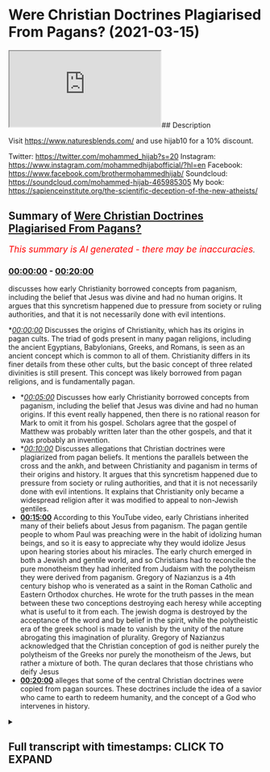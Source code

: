 # Were Christian Doctrines Plagiarised From Pagans? (2021-03-15)

<iframe loading='lazy' src='https://www.youtube.com/embed/Y_etzz56iW0'></iframe>## Description

Visit https://www.naturesblends.com/ and use hijab10 for a 10% discount. 

Twitter: https://twitter.com/mohammed_hijab?s=20
Instagram: https://www.instagram.com/mohammedhijabofficial/?hl=en
Facebook: https://www.facebook.com/brothermohammedhijab/
Soundcloud: https://soundcloud.com/mohammed-hijab-465985305
My book: https://sapienceinstitute.org/the-scientific-deception-of-the-new-atheists/

## Summary of [Were Christian Doctrines Plagiarised From Pagans?](https://www.youtube.com/watch?v=Y_etzz56iW0)


*<span style="color:red; font-size:125%">This summary is AI generated - there may be inaccuracies</span>. [](/)*

### [00:00:00](https://www.youtube.com/watch?v=Y_etzz56iW0&t=0) - [00:20:00](https://www.youtube.com/watch?v=Y_etzz56iW0&t=1200)

 discusses how early Christianity borrowed concepts from paganism, including the belief that Jesus was divine and had no human origins. It argues that this syncretism happened due to pressure from society or ruling authorities, and that it is not necessarily done with evil intentions.

**[00:00:00](https://www.youtube.com/watch?v=Y_etzz56iW0&t=0)* Discusses the origins of Christianity, which has its origins in pagan cults. The triad of gods present in many pagan religions, including the ancient Egyptians, Babylonians, Greeks, and Romans, is seen as an ancient concept which is common to all of them. Christianity differs in its finer details from these other cults, but the basic concept of three related divinities is still present. This concept was likely borrowed from pagan religions, and is fundamentally pagan.
* **[00:05:00](https://www.youtube.com/watch?v=Y_etzz56iW0&t=300)* Discusses how early Christianity borrowed concepts from paganism, including the belief that Jesus was divine and had no human origins. If this event really happened, then there is no rational reason for Mark to omit it from his gospel. Scholars agree that the gospel of Matthew was probably written later than the other gospels, and that it was probably an invention.
* **[00:10:00](https://www.youtube.com/watch?v=Y_etzz56iW0&t=600)* Discusses allegations that Christian doctrines were plagiarized from pagan beliefs. It mentions the parallels between the cross and the ankh, and between Christianity and paganism in terms of their origins and history. It argues that this syncretism happened due to pressure from society or ruling authorities, and that it is not necessarily done with evil intentions. It explains that Christianity only became a widespread religion after it was modified to appeal to non-Jewish gentiles.
* **[00:15:00](https://www.youtube.com/watch?v=Y_etzz56iW0&t=900)** According to this YouTube video, early Christians inherited many of their beliefs about Jesus from paganism. The pagan gentile people to whom Paul was preaching were in the habit of idolizing human beings, and so it is easy to appreciate why they would idolize Jesus upon hearing stories about his miracles. The early church emerged in both a Jewish and gentile world, and so Christians had to reconcile the pure monotheism they had inherited from Judaism with the polytheism they were derived from paganism. Gregory of Nazianzus is a 4th century bishop who is venerated as a saint in the Roman Catholic and Eastern Orthodox churches. He wrote for the truth passes in the mean between these two conceptions destroying each heresy while accepting what is useful to it from each. The jewish dogma is destroyed by the acceptance of the word and by belief in the spirit, while the polytheistic era of the greek school is made to vanish by the unity of the nature abrogating this imagination of plurality. Gregory of Nazianzus acknowledged that the Christian conception of god is neither purely the polytheism of the Greeks nor purely the monotheism of the Jews, but rather a mixture of both. The quran declares that those christians who deify Jesus
* **[00:20:00](https://www.youtube.com/watch?v=Y_etzz56iW0&t=1200)**  alleges that some of the central Christian doctrines were copied from pagan sources. These doctrines include the idea of a savior who came to earth to redeem humanity, and the concept of a God who intervenes in history.

<details><summary><h2>Full transcript with timestamps: CLICK TO EXPAND</h2></summary>

[0:00:04](https://youtu.be/Y_etzz56iW0?t=4) judaism  
[0:00:05](https://youtu.be/Y_etzz56iW0?t=5) christianity and islam are typically  
[0:00:07](https://youtu.be/Y_etzz56iW0?t=7) grouped together  
[0:00:08](https://youtu.be/Y_etzz56iW0?t=8) under the same umbrella of abrahamic  
[0:00:10](https://youtu.be/Y_etzz56iW0?t=10) religion  
[0:00:11](https://youtu.be/Y_etzz56iW0?t=11) this video is going to show that far  
[0:00:14](https://youtu.be/Y_etzz56iW0?t=14) from being a religion in the  
[0:00:15](https://youtu.be/Y_etzz56iW0?t=15) monotheistic lineage of  
[0:00:16](https://youtu.be/Y_etzz56iW0?t=16) abraham christianity in fact has its  
[0:00:19](https://youtu.be/Y_etzz56iW0?t=19) origin in pagan cults  
[0:00:26](https://youtu.be/Y_etzz56iW0?t=26) christianity has the doctrine of the  
[0:00:28](https://youtu.be/Y_etzz56iW0?t=28) trinity in which god  
[0:00:30](https://youtu.be/Y_etzz56iW0?t=30) is said to manifest as three persons the  
[0:00:32](https://youtu.be/Y_etzz56iW0?t=32) father  
[0:00:33](https://youtu.be/Y_etzz56iW0?t=33) son and holy spirit let's compare this  
[0:00:37](https://youtu.be/Y_etzz56iW0?t=37) concept  
[0:00:38](https://youtu.be/Y_etzz56iW0?t=38) of three related divinities to different  
[0:00:40](https://youtu.be/Y_etzz56iW0?t=40) pagan religions  
[0:00:42](https://youtu.be/Y_etzz56iW0?t=42) the ancient egyptians had the trinity of  
[0:00:44](https://youtu.be/Y_etzz56iW0?t=44) our moon  
[0:00:45](https://youtu.be/Y_etzz56iW0?t=45) ray antar an egyptian hymn reads  
[0:00:48](https://youtu.be/Y_etzz56iW0?t=48) all gods are three our moon ray antar  
[0:00:55](https://youtu.be/Y_etzz56iW0?t=55) babylonians worship the trinity of nana  
[0:00:58](https://youtu.be/Y_etzz56iW0?t=58) shamash and ishtar  
[0:01:02](https://youtu.be/Y_etzz56iW0?t=62) hinduism has the concept of trimurti  
[0:01:05](https://youtu.be/Y_etzz56iW0?t=65) in which the supreme god brahman is said  
[0:01:08](https://youtu.be/Y_etzz56iW0?t=68) to manifest as the three forms  
[0:01:10](https://youtu.be/Y_etzz56iW0?t=70) brahma vishnu and shiva the hindu text  
[0:01:14](https://youtu.be/Y_etzz56iW0?t=74) padma purana states he who is the  
[0:01:17](https://youtu.be/Y_etzz56iW0?t=77) eternal god  
[0:01:18](https://youtu.be/Y_etzz56iW0?t=78) became the three gods brahma vishnu and  
[0:01:21](https://youtu.be/Y_etzz56iW0?t=81) shiva  
[0:01:24](https://youtu.be/Y_etzz56iW0?t=84) the greeks had the goddess hekate whom  
[0:01:26](https://youtu.be/Y_etzz56iW0?t=86) they described as  
[0:01:28](https://youtu.be/Y_etzz56iW0?t=88) triple headed and goddess of the triple  
[0:01:30](https://youtu.be/Y_etzz56iW0?t=90) ways  
[0:01:33](https://youtu.be/Y_etzz56iW0?t=93) the romans venerated diana as diva  
[0:01:36](https://youtu.be/Y_etzz56iW0?t=96) triformis  
[0:01:36](https://youtu.be/Y_etzz56iW0?t=96) which means three formed a roman poet  
[0:01:40](https://youtu.be/Y_etzz56iW0?t=100) wrote  
[0:01:41](https://youtu.be/Y_etzz56iW0?t=101) all three formed goddess to thee i  
[0:01:43](https://youtu.be/Y_etzz56iW0?t=103) dedicate the pine tree  
[0:01:47](https://youtu.be/Y_etzz56iW0?t=107) northwestern european tribes worshiped a  
[0:01:50](https://youtu.be/Y_etzz56iW0?t=110) group of three female deities  
[0:01:52](https://youtu.be/Y_etzz56iW0?t=112) known as matrone which means matrons  
[0:01:55](https://youtu.be/Y_etzz56iW0?t=115) [Music]  
[0:01:57](https://youtu.be/Y_etzz56iW0?t=117) persians had the triad ahura mazda  
[0:02:00](https://youtu.be/Y_etzz56iW0?t=120) mithra  
[0:02:00](https://youtu.be/Y_etzz56iW0?t=120) and anahita an ancient royal inscription  
[0:02:03](https://youtu.be/Y_etzz56iW0?t=123) reads  
[0:02:04](https://youtu.be/Y_etzz56iW0?t=124) may ahura mazda anahita and mithra  
[0:02:08](https://youtu.be/Y_etzz56iW0?t=128) protect me and my building against evil  
[0:02:13](https://youtu.be/Y_etzz56iW0?t=133) we can see that this concept of three  
[0:02:15](https://youtu.be/Y_etzz56iW0?t=135) related divinities  
[0:02:16](https://youtu.be/Y_etzz56iW0?t=136) is an ancient phenomenon which has been  
[0:02:18](https://youtu.be/Y_etzz56iW0?t=138) present in different pagan religions  
[0:02:20](https://youtu.be/Y_etzz56iW0?t=140) throughout the world it's important to  
[0:02:22](https://youtu.be/Y_etzz56iW0?t=142) point out  
[0:02:23](https://youtu.be/Y_etzz56iW0?t=143) that the christian trinity differs in  
[0:02:25](https://youtu.be/Y_etzz56iW0?t=145) its finer details when compared to these  
[0:02:28](https://youtu.be/Y_etzz56iW0?t=148) other cults  
[0:02:29](https://youtu.be/Y_etzz56iW0?t=149) however this basic concept of three  
[0:02:32](https://youtu.be/Y_etzz56iW0?t=152) related divinities  
[0:02:33](https://youtu.be/Y_etzz56iW0?t=153) is common to all of them and is  
[0:02:35](https://youtu.be/Y_etzz56iW0?t=155) fundamentally pagan  
[0:02:37](https://youtu.be/Y_etzz56iW0?t=157) the greek philosopher aristotle had this  
[0:02:39](https://youtu.be/Y_etzz56iW0?t=159) to say  
[0:02:40](https://youtu.be/Y_etzz56iW0?t=160) about the mystical significance of the  
[0:02:42](https://youtu.be/Y_etzz56iW0?t=162) number three  
[0:02:44](https://youtu.be/Y_etzz56iW0?t=164) just as the pythagoreans say the whole  
[0:02:46](https://youtu.be/Y_etzz56iW0?t=166) and all things are delimited by the  
[0:02:48](https://youtu.be/Y_etzz56iW0?t=168) three  
[0:02:49](https://youtu.be/Y_etzz56iW0?t=169) for end middle and beginning have the  
[0:02:51](https://youtu.be/Y_etzz56iW0?t=171) number of the whole  
[0:02:52](https://youtu.be/Y_etzz56iW0?t=172) which is that of the triad wherefore we  
[0:02:55](https://youtu.be/Y_etzz56iW0?t=175) use this number  
[0:02:56](https://youtu.be/Y_etzz56iW0?t=176) also in the worship of the gods taking  
[0:02:58](https://youtu.be/Y_etzz56iW0?t=178) it from nature  
[0:02:59](https://youtu.be/Y_etzz56iW0?t=179) as a law of it  
[0:03:05](https://youtu.be/Y_etzz56iW0?t=185) in christianity jesus is the incarnate  
[0:03:08](https://youtu.be/Y_etzz56iW0?t=188) son of god  
[0:03:09](https://youtu.be/Y_etzz56iW0?t=189) who is said to possess two natures one  
[0:03:11](https://youtu.be/Y_etzz56iW0?t=191) divine  
[0:03:12](https://youtu.be/Y_etzz56iW0?t=192) and one human this idea of a god man  
[0:03:15](https://youtu.be/Y_etzz56iW0?t=195) hybrid  
[0:03:15](https://youtu.be/Y_etzz56iW0?t=195) is fundamentally pagan greco-roman  
[0:03:18](https://youtu.be/Y_etzz56iW0?t=198) religions  
[0:03:19](https://youtu.be/Y_etzz56iW0?t=199) were filled with tales of gods  
[0:03:21](https://youtu.be/Y_etzz56iW0?t=201) procreating with human women  
[0:03:23](https://youtu.be/Y_etzz56iW0?t=203) and begetting god men for example the  
[0:03:26](https://youtu.be/Y_etzz56iW0?t=206) chief god in the greek pantheon  
[0:03:28](https://youtu.be/Y_etzz56iW0?t=208) zeus visited the human woman danae  
[0:03:31](https://youtu.be/Y_etzz56iW0?t=211) in the form of golden reign and fathered  
[0:03:34](https://youtu.be/Y_etzz56iW0?t=214) perseus  
[0:03:34](https://youtu.be/Y_etzz56iW0?t=214) a god-man hercules also the son of zeus  
[0:03:39](https://youtu.be/Y_etzz56iW0?t=219) is another example of a god-man the new  
[0:03:42](https://youtu.be/Y_etzz56iW0?t=222) testament states  
[0:03:43](https://youtu.be/Y_etzz56iW0?t=223) that the role of the incarnate son of  
[0:03:45](https://youtu.be/Y_etzz56iW0?t=225) god is to be the savior of mankind  
[0:03:48](https://youtu.be/Y_etzz56iW0?t=228) the father has sent his son to be the  
[0:03:50](https://youtu.be/Y_etzz56iW0?t=230) savior of the world  
[0:03:52](https://youtu.be/Y_etzz56iW0?t=232) the belief that gods became incarnate as  
[0:03:54](https://youtu.be/Y_etzz56iW0?t=234) men  
[0:03:55](https://youtu.be/Y_etzz56iW0?t=235) and acted as universal saviors was also  
[0:03:58](https://youtu.be/Y_etzz56iW0?t=238) common in paganism perhaps the best  
[0:04:00](https://youtu.be/Y_etzz56iW0?t=240) known example  
[0:04:01](https://youtu.be/Y_etzz56iW0?t=241) is the roman dictator julius caesar  
[0:04:05](https://youtu.be/Y_etzz56iW0?t=245) an ancient inscription has this to say  
[0:04:07](https://youtu.be/Y_etzz56iW0?t=247) about him  
[0:04:08](https://youtu.be/Y_etzz56iW0?t=248) descendant of aries and aphrodite the  
[0:04:11](https://youtu.be/Y_etzz56iW0?t=251) god who has become manifest  
[0:04:13](https://youtu.be/Y_etzz56iW0?t=253) and universal savior of human life here  
[0:04:16](https://youtu.be/Y_etzz56iW0?t=256) julius caesar is said to be a  
[0:04:18](https://youtu.be/Y_etzz56iW0?t=258) manifestation of the gods  
[0:04:19](https://youtu.be/Y_etzz56iW0?t=259) and the savior of mankind another direct  
[0:04:22](https://youtu.be/Y_etzz56iW0?t=262) parallel can be found in the gospel of  
[0:04:24](https://youtu.be/Y_etzz56iW0?t=264) mark  
[0:04:25](https://youtu.be/Y_etzz56iW0?t=265) the beginning of the good news about  
[0:04:27](https://youtu.be/Y_etzz56iW0?t=267) jesus the messiah  
[0:04:28](https://youtu.be/Y_etzz56iW0?t=268) the son of god this statement that jesus  
[0:04:31](https://youtu.be/Y_etzz56iW0?t=271) the son of god  
[0:04:32](https://youtu.be/Y_etzz56iW0?t=272) is the beginning of the good news is  
[0:04:34](https://youtu.be/Y_etzz56iW0?t=274) also mirrored by another roman dictator  
[0:04:36](https://youtu.be/Y_etzz56iW0?t=276) augustus  
[0:04:38](https://youtu.be/Y_etzz56iW0?t=278) the birthday of the god has been for the  
[0:04:40](https://youtu.be/Y_etzz56iW0?t=280) whole world the beginning of good news  
[0:04:43](https://youtu.be/Y_etzz56iW0?t=283) concerning him the concept of a human  
[0:04:46](https://youtu.be/Y_etzz56iW0?t=286) being  
[0:04:47](https://youtu.be/Y_etzz56iW0?t=287) who is a divine son of god the savior of  
[0:04:49](https://youtu.be/Y_etzz56iW0?t=289) mankind  
[0:04:50](https://youtu.be/Y_etzz56iW0?t=290) and good news was a sort of template  
[0:04:53](https://youtu.be/Y_etzz56iW0?t=293) that was applied to people of great  
[0:04:54](https://youtu.be/Y_etzz56iW0?t=294) power and authority  
[0:04:56](https://youtu.be/Y_etzz56iW0?t=296) we've seen that the history of paganism  
[0:04:58](https://youtu.be/Y_etzz56iW0?t=298) is littered with such examples  
[0:05:00](https://youtu.be/Y_etzz56iW0?t=300) and the christian conception of jesus  
[0:05:02](https://youtu.be/Y_etzz56iW0?t=302) was just another incarnate god  
[0:05:04](https://youtu.be/Y_etzz56iW0?t=304) in a long line of incarnate gods that  
[0:05:06](https://youtu.be/Y_etzz56iW0?t=306) had preceded him  
[0:05:08](https://youtu.be/Y_etzz56iW0?t=308) the early christian apologist justin  
[0:05:10](https://youtu.be/Y_etzz56iW0?t=310) martyr considered a saint in the  
[0:05:12](https://youtu.be/Y_etzz56iW0?t=312) catholic church  
[0:05:13](https://youtu.be/Y_etzz56iW0?t=313) admitted that christianity had borrowed  
[0:05:16](https://youtu.be/Y_etzz56iW0?t=316) its concept of divine sonship from  
[0:05:18](https://youtu.be/Y_etzz56iW0?t=318) pagans  
[0:05:19](https://youtu.be/Y_etzz56iW0?t=319) when we say that the word jesus christ  
[0:05:22](https://youtu.be/Y_etzz56iW0?t=322) the firstborn of god  
[0:05:24](https://youtu.be/Y_etzz56iW0?t=324) was produced without sexual union and  
[0:05:26](https://youtu.be/Y_etzz56iW0?t=326) that he was crucified  
[0:05:28](https://youtu.be/Y_etzz56iW0?t=328) and died and rose again and ascended to  
[0:05:30](https://youtu.be/Y_etzz56iW0?t=330) heaven  
[0:05:31](https://youtu.be/Y_etzz56iW0?t=331) we propound nothing new or different  
[0:05:34](https://youtu.be/Y_etzz56iW0?t=334) from what you pagans believe  
[0:05:36](https://youtu.be/Y_etzz56iW0?t=336) regarding those whom you consider sons  
[0:05:38](https://youtu.be/Y_etzz56iW0?t=338) of jupiter  
[0:05:45](https://youtu.be/Y_etzz56iW0?t=345) the gospel of matthew states that jesus  
[0:05:48](https://youtu.be/Y_etzz56iW0?t=348) foretold he would die  
[0:05:49](https://youtu.be/Y_etzz56iW0?t=349) and rise again after a period of three  
[0:05:52](https://youtu.be/Y_etzz56iW0?t=352) days and three nights  
[0:05:54](https://youtu.be/Y_etzz56iW0?t=354) for as jonah was three days and three  
[0:05:56](https://youtu.be/Y_etzz56iW0?t=356) nights in the belly of a huge fish  
[0:05:59](https://youtu.be/Y_etzz56iW0?t=359) saw the son of man will be three days  
[0:06:01](https://youtu.be/Y_etzz56iW0?t=361) and three nights in the heart of the  
[0:06:03](https://youtu.be/Y_etzz56iW0?t=363) earth  
[0:06:04](https://youtu.be/Y_etzz56iW0?t=364) very early on churches taught that  
[0:06:07](https://youtu.be/Y_etzz56iW0?t=367) during his three-day  
[0:06:08](https://youtu.be/Y_etzz56iW0?t=368) and three-night absence jesus descended  
[0:06:10](https://youtu.be/Y_etzz56iW0?t=370) into hell  
[0:06:11](https://youtu.be/Y_etzz56iW0?t=371) the apostles creed is an early statement  
[0:06:14](https://youtu.be/Y_etzz56iW0?t=374) of christian belief  
[0:06:15](https://youtu.be/Y_etzz56iW0?t=375) it states i believe in jesus christ  
[0:06:18](https://youtu.be/Y_etzz56iW0?t=378) his only son our lord was crucified  
[0:06:21](https://youtu.be/Y_etzz56iW0?t=381) died and was buried he descended into  
[0:06:24](https://youtu.be/Y_etzz56iW0?t=384) hell  
[0:06:24](https://youtu.be/Y_etzz56iW0?t=384) the third day he arose again from the  
[0:06:26](https://youtu.be/Y_etzz56iW0?t=386) dead  
[0:06:27](https://youtu.be/Y_etzz56iW0?t=387) these beliefs mirror an ancient sumerian  
[0:06:30](https://youtu.be/Y_etzz56iW0?t=390) myth  
[0:06:31](https://youtu.be/Y_etzz56iW0?t=391) about the goddess inanna which states  
[0:06:34](https://youtu.be/Y_etzz56iW0?t=394) from the great heaven inanna set her  
[0:06:36](https://youtu.be/Y_etzz56iW0?t=396) mind on the great below  
[0:06:38](https://youtu.be/Y_etzz56iW0?t=398) inanna abandoned heaven abandoned earth  
[0:06:40](https://youtu.be/Y_etzz56iW0?t=400) and ascended to the underworld  
[0:06:42](https://youtu.be/Y_etzz56iW0?t=402) after three days and three nights had  
[0:06:44](https://youtu.be/Y_etzz56iW0?t=404) passed thusla inanna arise the gospel of  
[0:06:48](https://youtu.be/Y_etzz56iW0?t=408) matthew  
[0:06:49](https://youtu.be/Y_etzz56iW0?t=409) also tells us that something  
[0:06:50](https://youtu.be/Y_etzz56iW0?t=410) extraordinary happened when jesus died  
[0:06:54](https://youtu.be/Y_etzz56iW0?t=414) at that moment the curtain of the temple  
[0:06:56](https://youtu.be/Y_etzz56iW0?t=416) was torn in two  
[0:06:58](https://youtu.be/Y_etzz56iW0?t=418) from top to bottom the earth shook the  
[0:07:00](https://youtu.be/Y_etzz56iW0?t=420) rocks split  
[0:07:02](https://youtu.be/Y_etzz56iW0?t=422) and the tombs broke open the bodies of  
[0:07:05](https://youtu.be/Y_etzz56iW0?t=425) many holy people who had died  
[0:07:06](https://youtu.be/Y_etzz56iW0?t=426) were raised to life they came out of the  
[0:07:09](https://youtu.be/Y_etzz56iW0?t=429) tombs  
[0:07:10](https://youtu.be/Y_etzz56iW0?t=430) after jesus's resurrection and went into  
[0:07:12](https://youtu.be/Y_etzz56iW0?t=432) the holy city and appeared to many  
[0:07:14](https://youtu.be/Y_etzz56iW0?t=434) people  
[0:07:16](https://youtu.be/Y_etzz56iW0?t=436) now none of the other gospels mention  
[0:07:18](https://youtu.be/Y_etzz56iW0?t=438) this astonishing  
[0:07:19](https://youtu.be/Y_etzz56iW0?t=439) incident of the walking dead only  
[0:07:21](https://youtu.be/Y_etzz56iW0?t=441) matthew reports it  
[0:07:23](https://youtu.be/Y_etzz56iW0?t=443) let's compare the accounts of matthew  
[0:07:25](https://youtu.be/Y_etzz56iW0?t=445) and mark regarding the death of jesus  
[0:07:27](https://youtu.be/Y_etzz56iW0?t=447) notice that even though mark's account  
[0:07:30](https://youtu.be/Y_etzz56iW0?t=450) is virtually identical to that of  
[0:07:31](https://youtu.be/Y_etzz56iW0?t=451) matthew  
[0:07:32](https://youtu.be/Y_etzz56iW0?t=452) mark does not mention the rising of the  
[0:07:34](https://youtu.be/Y_etzz56iW0?t=454) dead saints  
[0:07:35](https://youtu.be/Y_etzz56iW0?t=455) if such a miraculous event really  
[0:07:38](https://youtu.be/Y_etzz56iW0?t=458) happened then there will be no  
[0:07:39](https://youtu.be/Y_etzz56iW0?t=459) rational reason for mark to omit it from  
[0:07:42](https://youtu.be/Y_etzz56iW0?t=462) his gospel  
[0:07:43](https://youtu.be/Y_etzz56iW0?t=463) consider that the apostle paul had the  
[0:07:45](https://youtu.be/Y_etzz56iW0?t=465) perfect opportunity  
[0:07:47](https://youtu.be/Y_etzz56iW0?t=467) to mention this story when he was  
[0:07:48](https://youtu.be/Y_etzz56iW0?t=468) preaching to an audience that was  
[0:07:50](https://youtu.be/Y_etzz56iW0?t=470) skeptical about life after death  
[0:07:53](https://youtu.be/Y_etzz56iW0?t=473) but if it is preached that christ has  
[0:07:55](https://youtu.be/Y_etzz56iW0?t=475) been raised from the dead  
[0:07:56](https://youtu.be/Y_etzz56iW0?t=476) how can some of you say that there is no  
[0:07:58](https://youtu.be/Y_etzz56iW0?t=478) resurrection of the dead  
[0:08:00](https://youtu.be/Y_etzz56iW0?t=480) paul could have easily proven that there  
[0:08:02](https://youtu.be/Y_etzz56iW0?t=482) is life after death  
[0:08:04](https://youtu.be/Y_etzz56iW0?t=484) by mentioning the numerous resurrections  
[0:08:06](https://youtu.be/Y_etzz56iW0?t=486) that took place when the dead saints  
[0:08:07](https://youtu.be/Y_etzz56iW0?t=487) walked the streets of jerusalem  
[0:08:10](https://youtu.be/Y_etzz56iW0?t=490) he did not mention anything about such  
[0:08:12](https://youtu.be/Y_etzz56iW0?t=492) an event because it never happened  
[0:08:14](https://youtu.be/Y_etzz56iW0?t=494) flavius josephus was a first century  
[0:08:16](https://youtu.be/Y_etzz56iW0?t=496) historian who was born in jerusalem  
[0:08:19](https://youtu.be/Y_etzz56iW0?t=499) even though he was a prolific writer and  
[0:08:21](https://youtu.be/Y_etzz56iW0?t=501) documented much about the city  
[0:08:23](https://youtu.be/Y_etzz56iW0?t=503) he also failed to mention anything about  
[0:08:25](https://youtu.be/Y_etzz56iW0?t=505) this most public of miracles  
[0:08:27](https://youtu.be/Y_etzz56iW0?t=507) even conservative christian scholarship  
[0:08:30](https://youtu.be/Y_etzz56iW0?t=510) rejects the historicity of this event  
[0:08:32](https://youtu.be/Y_etzz56iW0?t=512) the new testament scholar mike lacona  
[0:08:34](https://youtu.be/Y_etzz56iW0?t=514) stated that this story is a strange  
[0:08:36](https://youtu.be/Y_etzz56iW0?t=516) report  
[0:08:37](https://youtu.be/Y_etzz56iW0?t=517) and literary special effects the  
[0:08:40](https://youtu.be/Y_etzz56iW0?t=520) theologian  
[0:08:40](https://youtu.be/Y_etzz56iW0?t=520) william lane craig stated that probably  
[0:08:43](https://youtu.be/Y_etzz56iW0?t=523) only a few  
[0:08:44](https://youtu.be/Y_etzz56iW0?t=524) conservative scholars would treat the  
[0:08:46](https://youtu.be/Y_etzz56iW0?t=526) story as historical  
[0:08:48](https://youtu.be/Y_etzz56iW0?t=528) if matthew's story of the walking dead  
[0:08:50](https://youtu.be/Y_etzz56iW0?t=530) is an invention  
[0:08:51](https://youtu.be/Y_etzz56iW0?t=531) then from where did he get his  
[0:08:53](https://youtu.be/Y_etzz56iW0?t=533) inspiration for such a tale  
[0:08:55](https://youtu.be/Y_etzz56iW0?t=535) it just happens to be present among  
[0:08:57](https://youtu.be/Y_etzz56iW0?t=537) pagan cultures  
[0:08:58](https://youtu.be/Y_etzz56iW0?t=538) the ancient greeks celebrated a  
[0:09:00](https://youtu.be/Y_etzz56iW0?t=540) three-day festival  
[0:09:01](https://youtu.be/Y_etzz56iW0?t=541) known as anthesteria during which it was  
[0:09:04](https://youtu.be/Y_etzz56iW0?t=544) believed  
[0:09:05](https://youtu.be/Y_etzz56iW0?t=545) that the dead came back to life and  
[0:09:07](https://youtu.be/Y_etzz56iW0?t=547) walked among the living in the cities  
[0:09:09](https://youtu.be/Y_etzz56iW0?t=549) the roman poet virgil wrote that when  
[0:09:11](https://youtu.be/Y_etzz56iW0?t=551) julius caesar was assassinated  
[0:09:14](https://youtu.be/Y_etzz56iW0?t=554) phantoms of an earthly power were seen  
[0:09:16](https://youtu.be/Y_etzz56iW0?t=556) in the falling darkness  
[0:09:25](https://youtu.be/Y_etzz56iW0?t=565) the gospel of john narrates to us the  
[0:09:27](https://youtu.be/Y_etzz56iW0?t=567) following conversation between jesus and  
[0:09:30](https://youtu.be/Y_etzz56iW0?t=570) his disciples  
[0:09:31](https://youtu.be/Y_etzz56iW0?t=571) this bread is my flesh which i will give  
[0:09:33](https://youtu.be/Y_etzz56iW0?t=573) for the life of the world  
[0:09:35](https://youtu.be/Y_etzz56iW0?t=575) whoever eats my flesh and drinks my  
[0:09:37](https://youtu.be/Y_etzz56iW0?t=577) blood has eternal life  
[0:09:39](https://youtu.be/Y_etzz56iW0?t=579) and i will raise them up at the last day  
[0:09:41](https://youtu.be/Y_etzz56iW0?t=581) for my flesh is real food and my blood  
[0:09:43](https://youtu.be/Y_etzz56iW0?t=583) is real drink  
[0:09:44](https://youtu.be/Y_etzz56iW0?t=584) whoever eats my flesh and drinks my  
[0:09:46](https://youtu.be/Y_etzz56iW0?t=586) blood remains in me  
[0:09:48](https://youtu.be/Y_etzz56iW0?t=588) and i in them here jesus instituted the  
[0:09:51](https://youtu.be/Y_etzz56iW0?t=591) ritualistic consumption of bread and  
[0:09:53](https://youtu.be/Y_etzz56iW0?t=593) wine  
[0:09:54](https://youtu.be/Y_etzz56iW0?t=594) said to represent his flesh and blood  
[0:09:57](https://youtu.be/Y_etzz56iW0?t=597) note the great importance that is placed  
[0:09:59](https://youtu.be/Y_etzz56iW0?t=599) on the ritual  
[0:10:00](https://youtu.be/Y_etzz56iW0?t=600) it was claimed to bestow eternal life  
[0:10:02](https://youtu.be/Y_etzz56iW0?t=602) all of this has precedent  
[0:10:04](https://youtu.be/Y_etzz56iW0?t=604) in the ancient egyptian cult of osiris  
[0:10:07](https://youtu.be/Y_etzz56iW0?t=607) osiris was believed to be the god of the  
[0:10:09](https://youtu.be/Y_etzz56iW0?t=609) dead and the god of resurrection  
[0:10:12](https://youtu.be/Y_etzz56iW0?t=612) the body of osiris was represented by  
[0:10:14](https://youtu.be/Y_etzz56iW0?t=614) bread the valley gives you bread from  
[0:10:16](https://youtu.be/Y_etzz56iW0?t=616) the burial of her father osiris  
[0:10:18](https://youtu.be/Y_etzz56iW0?t=618) your loaves are osiris the blood of  
[0:10:21](https://youtu.be/Y_etzz56iW0?t=621) osiris was represented by wine  
[0:10:23](https://youtu.be/Y_etzz56iW0?t=623) my blood is drunk even my redness you  
[0:10:26](https://youtu.be/Y_etzz56iW0?t=626) are wine you are not wine  
[0:10:28](https://youtu.be/Y_etzz56iW0?t=628) but the guts of osiris the ritualistic  
[0:10:32](https://youtu.be/Y_etzz56iW0?t=632) consumption  
[0:10:32](https://youtu.be/Y_etzz56iW0?t=632) of osiris in the form of bread and wine  
[0:10:35](https://youtu.be/Y_etzz56iW0?t=635) was believed to allow one to partake in  
[0:10:37](https://youtu.be/Y_etzz56iW0?t=637) the nature of osiris and be granted life  
[0:10:40](https://youtu.be/Y_etzz56iW0?t=640) your eyes are opened by the earth your  
[0:10:42](https://youtu.be/Y_etzz56iW0?t=642) limbs are gathered  
[0:10:44](https://youtu.be/Y_etzz56iW0?t=644) raise yourself up when the great bread  
[0:10:46](https://youtu.be/Y_etzz56iW0?t=646) and this wine like water  
[0:10:48](https://youtu.be/Y_etzz56iW0?t=648) were given to him the bread and wine  
[0:10:51](https://youtu.be/Y_etzz56iW0?t=651) ritual is performed in churches to the  
[0:10:53](https://youtu.be/Y_etzz56iW0?t=653) present day  
[0:10:54](https://youtu.be/Y_etzz56iW0?t=654) as a way of commemorating jesus  
[0:10:56](https://youtu.be/Y_etzz56iW0?t=656) resurrection back to life  
[0:10:57](https://youtu.be/Y_etzz56iW0?t=657) in christianity the symbol of the  
[0:10:59](https://youtu.be/Y_etzz56iW0?t=659) resurrection is the cross  
[0:11:01](https://youtu.be/Y_etzz56iW0?t=661) most christians assume that its design  
[0:11:03](https://youtu.be/Y_etzz56iW0?t=663) is based on the t-shaped roman torture  
[0:11:06](https://youtu.be/Y_etzz56iW0?t=666) instrument  
[0:11:07](https://youtu.be/Y_etzz56iW0?t=667) however the bible itself does not  
[0:11:09](https://youtu.be/Y_etzz56iW0?t=669) precisely describe  
[0:11:11](https://youtu.be/Y_etzz56iW0?t=671) the shape of the cross it merely states  
[0:11:13](https://youtu.be/Y_etzz56iW0?t=673) it was made of wood  
[0:11:14](https://youtu.be/Y_etzz56iW0?t=674) or timber you may be wondering where its  
[0:11:17](https://youtu.be/Y_etzz56iW0?t=677) design  
[0:11:17](https://youtu.be/Y_etzz56iW0?t=677) originated from like the bread and wine  
[0:11:20](https://youtu.be/Y_etzz56iW0?t=680) eating ritual  
[0:11:21](https://youtu.be/Y_etzz56iW0?t=681) the cross also happens to have a  
[0:11:23](https://youtu.be/Y_etzz56iW0?t=683) parallel in ancient egyptian religion  
[0:11:26](https://youtu.be/Y_etzz56iW0?t=686) compare the christian cross to the  
[0:11:28](https://youtu.be/Y_etzz56iW0?t=688) egyptian ankh  
[0:11:29](https://youtu.be/Y_etzz56iW0?t=689) their resemblance is not just in shape  
[0:11:32](https://youtu.be/Y_etzz56iW0?t=692) but also in meaning  
[0:11:33](https://youtu.be/Y_etzz56iW0?t=693) as egyptian hieroglyphics use the symbol  
[0:11:35](https://youtu.be/Y_etzz56iW0?t=695) to represent the word for life  
[0:11:37](https://youtu.be/Y_etzz56iW0?t=697) here the egyptian god horus is bringing  
[0:11:40](https://youtu.be/Y_etzz56iW0?t=700) a dead pharaoh back to life using the  
[0:11:42](https://youtu.be/Y_etzz56iW0?t=702) ankh  
[0:11:43](https://youtu.be/Y_etzz56iW0?t=703) we can see that the ankh and christian  
[0:11:45](https://youtu.be/Y_etzz56iW0?t=705) cross are both linked to resurrection  
[0:11:48](https://youtu.be/Y_etzz56iW0?t=708) the early christian historian socrates  
[0:11:50](https://youtu.be/Y_etzz56iW0?t=710) scholasticus  
[0:11:52](https://youtu.be/Y_etzz56iW0?t=712) recorded a fascinating argument between  
[0:11:54](https://youtu.be/Y_etzz56iW0?t=714) christians and egyptian pagans  
[0:11:56](https://youtu.be/Y_etzz56iW0?t=716) who both laid claim to the cross when  
[0:11:59](https://youtu.be/Y_etzz56iW0?t=719) the temple of serapis was torn down  
[0:12:01](https://youtu.be/Y_etzz56iW0?t=721) and laid bare they were found in it  
[0:12:03](https://youtu.be/Y_etzz56iW0?t=723) engraven on stones  
[0:12:05](https://youtu.be/Y_etzz56iW0?t=725) certain characters which they call  
[0:12:07](https://youtu.be/Y_etzz56iW0?t=727) hieroglyphics having the forms of  
[0:12:09](https://youtu.be/Y_etzz56iW0?t=729) crosses  
[0:12:10](https://youtu.be/Y_etzz56iW0?t=730) both the christians and pagans on seeing  
[0:12:12](https://youtu.be/Y_etzz56iW0?t=732) them  
[0:12:13](https://youtu.be/Y_etzz56iW0?t=733) appropriated and applied them to their  
[0:12:15](https://youtu.be/Y_etzz56iW0?t=735) respective religions  
[0:12:16](https://youtu.be/Y_etzz56iW0?t=736) for the christians claimed this  
[0:12:18](https://youtu.be/Y_etzz56iW0?t=738) character as peculiarly  
[0:12:20](https://youtu.be/Y_etzz56iW0?t=740) theirs but the pagans allege that it  
[0:12:22](https://youtu.be/Y_etzz56iW0?t=742) might a pertain  
[0:12:23](https://youtu.be/Y_etzz56iW0?t=743) to christ and serapis in common  
[0:12:25](https://youtu.be/Y_etzz56iW0?t=745) [Music]  
[0:12:33](https://youtu.be/Y_etzz56iW0?t=753) just how did the original message of  
[0:12:35](https://youtu.be/Y_etzz56iW0?t=755) jesus transform  
[0:12:36](https://youtu.be/Y_etzz56iW0?t=756) from the pure monotheism of the old  
[0:12:38](https://youtu.be/Y_etzz56iW0?t=758) testament into the paganistic  
[0:12:40](https://youtu.be/Y_etzz56iW0?t=760) religion of christianity today did early  
[0:12:43](https://youtu.be/Y_etzz56iW0?t=763) christians get together  
[0:12:45](https://youtu.be/Y_etzz56iW0?t=765) and agree upon a secret agenda to  
[0:12:47](https://youtu.be/Y_etzz56iW0?t=767) corrupt the religion  
[0:12:48](https://youtu.be/Y_etzz56iW0?t=768) and the masses just went along with it  
[0:12:51](https://youtu.be/Y_etzz56iW0?t=771) there is no need to resort to conspiracy  
[0:12:53](https://youtu.be/Y_etzz56iW0?t=773) theories to understand what actually  
[0:12:54](https://youtu.be/Y_etzz56iW0?t=774) happened  
[0:12:56](https://youtu.be/Y_etzz56iW0?t=776) when there are multiple ideologies in a  
[0:12:58](https://youtu.be/Y_etzz56iW0?t=778) geographic area  
[0:12:59](https://youtu.be/Y_etzz56iW0?t=779) you often find that there is an exchange  
[0:13:01](https://youtu.be/Y_etzz56iW0?t=781) of ideas  
[0:13:02](https://youtu.be/Y_etzz56iW0?t=782) with the dominant ideology prevailing in  
[0:13:04](https://youtu.be/Y_etzz56iW0?t=784) the exchange this is known as syncretism  
[0:13:08](https://youtu.be/Y_etzz56iW0?t=788) the people who allow changes to creep  
[0:13:10](https://youtu.be/Y_etzz56iW0?t=790) into a religion are not necessarily  
[0:13:11](https://youtu.be/Y_etzz56iW0?t=791) doing it with an evil intention  
[0:13:14](https://youtu.be/Y_etzz56iW0?t=794) it may come about due to pressure from  
[0:13:16](https://youtu.be/Y_etzz56iW0?t=796) society or ruling authorities  
[0:13:18](https://youtu.be/Y_etzz56iW0?t=798) it may even seem natural to adopt  
[0:13:20](https://youtu.be/Y_etzz56iW0?t=800) certain beliefs and practices  
[0:13:22](https://youtu.be/Y_etzz56iW0?t=802) if culturally that is what a people are  
[0:13:24](https://youtu.be/Y_etzz56iW0?t=804) used to  
[0:13:26](https://youtu.be/Y_etzz56iW0?t=806) historically this is what happened with  
[0:13:28](https://youtu.be/Y_etzz56iW0?t=808) christianity  
[0:13:29](https://youtu.be/Y_etzz56iW0?t=809) jewish people were the initial target  
[0:13:31](https://youtu.be/Y_etzz56iW0?t=811) audience of the evangelism of jesus and  
[0:13:33](https://youtu.be/Y_etzz56iW0?t=813) his disciples  
[0:13:34](https://youtu.be/Y_etzz56iW0?t=814) however they largely rejected jesus as  
[0:13:37](https://youtu.be/Y_etzz56iW0?t=817) the messiah  
[0:13:38](https://youtu.be/Y_etzz56iW0?t=818) jesus only gained a sizable following  
[0:13:41](https://youtu.be/Y_etzz56iW0?t=821) after he ascended to heaven  
[0:13:42](https://youtu.be/Y_etzz56iW0?t=822) when the apostle paul started  
[0:13:44](https://youtu.be/Y_etzz56iW0?t=824) evangelizing to gentiles  
[0:13:46](https://youtu.be/Y_etzz56iW0?t=826) i.e non-jews paul preached a modified  
[0:13:50](https://youtu.be/Y_etzz56iW0?t=830) version  
[0:13:50](https://youtu.be/Y_etzz56iW0?t=830) of the message of jesus that was  
[0:13:52](https://youtu.be/Y_etzz56iW0?t=832) stripped of its jewish elements  
[0:13:54](https://youtu.be/Y_etzz56iW0?t=834) such as circumcision and keeping the  
[0:13:56](https://youtu.be/Y_etzz56iW0?t=836) sabbath this watered-down version  
[0:13:58](https://youtu.be/Y_etzz56iW0?t=838) appealed to gentiles who started to  
[0:14:00](https://youtu.be/Y_etzz56iW0?t=840) embrace paul's teachings in large  
[0:14:02](https://youtu.be/Y_etzz56iW0?t=842) numbers  
[0:14:03](https://youtu.be/Y_etzz56iW0?t=843) culminating in the pagan roman empire  
[0:14:06](https://youtu.be/Y_etzz56iW0?t=846) adopting christianity  
[0:14:07](https://youtu.be/Y_etzz56iW0?t=847) as its official state religion several  
[0:14:09](https://youtu.be/Y_etzz56iW0?t=849) centuries after jesus  
[0:14:11](https://youtu.be/Y_etzz56iW0?t=851) so we need to understand the mindset of  
[0:14:13](https://youtu.be/Y_etzz56iW0?t=853) the gentiles  
[0:14:14](https://youtu.be/Y_etzz56iW0?t=854) who first received paul's message in  
[0:14:16](https://youtu.be/Y_etzz56iW0?t=856) order to understand how paganism crept  
[0:14:19](https://youtu.be/Y_etzz56iW0?t=859) into christianity  
[0:14:20](https://youtu.be/Y_etzz56iW0?t=860) when jewish people heard stories about  
[0:14:22](https://youtu.be/Y_etzz56iW0?t=862) jesus performing amazing miracles  
[0:14:24](https://youtu.be/Y_etzz56iW0?t=864) they would have understood him in the  
[0:14:25](https://youtu.be/Y_etzz56iW0?t=865) same context as the likes of moses  
[0:14:27](https://youtu.be/Y_etzz56iW0?t=867) and the other israelite prophets who  
[0:14:29](https://youtu.be/Y_etzz56iW0?t=869) were all granted signs and wonders by  
[0:14:31](https://youtu.be/Y_etzz56iW0?t=871) god  
[0:14:32](https://youtu.be/Y_etzz56iW0?t=872) however such stories about jesus would  
[0:14:35](https://youtu.be/Y_etzz56iW0?t=875) have been interpreted very differently  
[0:14:36](https://youtu.be/Y_etzz56iW0?t=876) by pagan gentiles this is illustrated in  
[0:14:39](https://youtu.be/Y_etzz56iW0?t=879) the new testament book of acts which  
[0:14:41](https://youtu.be/Y_etzz56iW0?t=881) informs us  
[0:14:42](https://youtu.be/Y_etzz56iW0?t=882) in lystra they sat a man who was lame he  
[0:14:45](https://youtu.be/Y_etzz56iW0?t=885) had been that way from birth  
[0:14:47](https://youtu.be/Y_etzz56iW0?t=887) and had never walked paul looked  
[0:14:49](https://youtu.be/Y_etzz56iW0?t=889) directly at him  
[0:14:50](https://youtu.be/Y_etzz56iW0?t=890) saw that he had faith to be healed and  
[0:14:52](https://youtu.be/Y_etzz56iW0?t=892) called out stand up on your feet  
[0:14:54](https://youtu.be/Y_etzz56iW0?t=894) at that the man jumped up and began to  
[0:14:56](https://youtu.be/Y_etzz56iW0?t=896) walk when the crowd  
[0:14:58](https://youtu.be/Y_etzz56iW0?t=898) saw what paul had done they shouted in  
[0:15:00](https://youtu.be/Y_etzz56iW0?t=900) the lyconian language  
[0:15:01](https://youtu.be/Y_etzz56iW0?t=901) that gods have come down to us in human  
[0:15:03](https://youtu.be/Y_etzz56iW0?t=903) form  
[0:15:05](https://youtu.be/Y_etzz56iW0?t=905) we can see that the pagan gentile  
[0:15:07](https://youtu.be/Y_etzz56iW0?t=907) peoples to whom paul was preaching  
[0:15:09](https://youtu.be/Y_etzz56iW0?t=909) were in the habit of idolizing human  
[0:15:11](https://youtu.be/Y_etzz56iW0?t=911) beings  
[0:15:12](https://youtu.be/Y_etzz56iW0?t=912) with this in mind it's easy to  
[0:15:14](https://youtu.be/Y_etzz56iW0?t=914) appreciate why gentiles from a pagan  
[0:15:16](https://youtu.be/Y_etzz56iW0?t=916) background  
[0:15:17](https://youtu.be/Y_etzz56iW0?t=917) would idolize jesus upon hearing stories  
[0:15:21](https://youtu.be/Y_etzz56iW0?t=921) about the miracles of jesus they would  
[0:15:23](https://youtu.be/Y_etzz56iW0?t=923) naturally interpret him  
[0:15:24](https://youtu.be/Y_etzz56iW0?t=924) in the same light as the greco-roman  
[0:15:26](https://youtu.be/Y_etzz56iW0?t=926) gods they were used to  
[0:15:28](https://youtu.be/Y_etzz56iW0?t=928) the early church emerged in both a  
[0:15:30](https://youtu.be/Y_etzz56iW0?t=930) jewish and gentile world  
[0:15:32](https://youtu.be/Y_etzz56iW0?t=932) and so christians had to reconcile the  
[0:15:34](https://youtu.be/Y_etzz56iW0?t=934) pure monotheism they had inherited from  
[0:15:36](https://youtu.be/Y_etzz56iW0?t=936) judaism  
[0:15:36](https://youtu.be/Y_etzz56iW0?t=936) with the polytheism they are derived  
[0:15:38](https://youtu.be/Y_etzz56iW0?t=938) from paganism gregory of nissa  
[0:15:41](https://youtu.be/Y_etzz56iW0?t=941) is a 4th century bishop who is venerated  
[0:15:43](https://youtu.be/Y_etzz56iW0?t=943) as a saint  
[0:15:44](https://youtu.be/Y_etzz56iW0?t=944) in the roman catholic and eastern  
[0:15:46](https://youtu.be/Y_etzz56iW0?t=946) orthodox churches  
[0:15:47](https://youtu.be/Y_etzz56iW0?t=947) he wrote for the truth passes in the  
[0:15:50](https://youtu.be/Y_etzz56iW0?t=950) mean between  
[0:15:51](https://youtu.be/Y_etzz56iW0?t=951) these two conceptions destroying each  
[0:15:54](https://youtu.be/Y_etzz56iW0?t=954) heresy  
[0:15:54](https://youtu.be/Y_etzz56iW0?t=954) and yet accepting what is useful to it  
[0:15:57](https://youtu.be/Y_etzz56iW0?t=957) from each  
[0:15:58](https://youtu.be/Y_etzz56iW0?t=958) the jewish dogma is destroyed by the  
[0:16:00](https://youtu.be/Y_etzz56iW0?t=960) acceptance of the word  
[0:16:01](https://youtu.be/Y_etzz56iW0?t=961) and by belief in the spirit while the  
[0:16:03](https://youtu.be/Y_etzz56iW0?t=963) polytheistic  
[0:16:04](https://youtu.be/Y_etzz56iW0?t=964) era of the greek school is made to  
[0:16:06](https://youtu.be/Y_etzz56iW0?t=966) vanish by the unity of the nature  
[0:16:08](https://youtu.be/Y_etzz56iW0?t=968) abrogating this imagination  
[0:16:10](https://youtu.be/Y_etzz56iW0?t=970) of plurality here gregory of nisa  
[0:16:14](https://youtu.be/Y_etzz56iW0?t=974) acknowledged that the christian  
[0:16:15](https://youtu.be/Y_etzz56iW0?t=975) conception of god  
[0:16:17](https://youtu.be/Y_etzz56iW0?t=977) is neither purely the polytheism of the  
[0:16:19](https://youtu.be/Y_etzz56iW0?t=979) greeks nor purely the monotheism of the  
[0:16:21](https://youtu.be/Y_etzz56iW0?t=981) jews but rather a mixture of both  
[0:16:32](https://youtu.be/Y_etzz56iW0?t=992) the quran declares that those christians  
[0:16:34](https://youtu.be/Y_etzz56iW0?t=994) who deify jesus are imitating pagans of  
[0:16:48](https://youtu.be/Y_etzz56iW0?t=1008) old  
[0:16:54](https://youtu.be/Y_etzz56iW0?t=1014) here the quran demonstrates remarkable  
[0:16:57](https://youtu.be/Y_etzz56iW0?t=1017) insight by pointing out  
[0:16:58](https://youtu.be/Y_etzz56iW0?t=1018) that christian beliefs about jesus  
[0:17:00](https://youtu.be/Y_etzz56iW0?t=1020) originate from past pagan religions  
[0:17:03](https://youtu.be/Y_etzz56iW0?t=1023) the message of islam like christianity  
[0:17:05](https://youtu.be/Y_etzz56iW0?t=1025) was also delivered to a pagan audience  
[0:17:08](https://youtu.be/Y_etzz56iW0?t=1028) but unlike christianity islam's  
[0:17:10](https://youtu.be/Y_etzz56iW0?t=1030) monotheism was  
[0:17:11](https://youtu.be/Y_etzz56iW0?t=1031) untainted and remains pure to this day  
[0:17:14](https://youtu.be/Y_etzz56iW0?t=1034) even rabbis acknowledge this fact  
[0:17:17](https://youtu.be/Y_etzz56iW0?t=1037) because they permit jewish people  
[0:17:19](https://youtu.be/Y_etzz56iW0?t=1039) to pray in muslim places of worship in a  
[0:17:21](https://youtu.be/Y_etzz56iW0?t=1041) situation where no synagogue is  
[0:17:23](https://youtu.be/Y_etzz56iW0?t=1043) available  
[0:17:24](https://youtu.be/Y_etzz56iW0?t=1044) rabbi maimonides a leading authority in  
[0:17:26](https://youtu.be/Y_etzz56iW0?t=1046) jewish law  
[0:17:27](https://youtu.be/Y_etzz56iW0?t=1047) wrote the following with regards to the  
[0:17:29](https://youtu.be/Y_etzz56iW0?t=1049) islamic concept of god  
[0:17:31](https://youtu.be/Y_etzz56iW0?t=1051) these ishmaelites are not idol  
[0:17:33](https://youtu.be/Y_etzz56iW0?t=1053) worshippers in the least  
[0:17:34](https://youtu.be/Y_etzz56iW0?t=1054) and paganism has long since cut off from  
[0:17:36](https://youtu.be/Y_etzz56iW0?t=1056) their mouths and their hearts  
[0:17:38](https://youtu.be/Y_etzz56iW0?t=1058) and they worship the singular god  
[0:17:40](https://youtu.be/Y_etzz56iW0?t=1060) properly and without any blemish  
[0:17:43](https://youtu.be/Y_etzz56iW0?t=1063) by comparison jewish people are  
[0:17:45](https://youtu.be/Y_etzz56iW0?t=1065) forbidden from even setting foot  
[0:17:47](https://youtu.be/Y_etzz56iW0?t=1067) inside churches rabbi maimonides had  
[0:17:49](https://youtu.be/Y_etzz56iW0?t=1069) this to say about christianity  
[0:17:51](https://youtu.be/Y_etzz56iW0?t=1071) know that this christian nation with all  
[0:17:54](https://youtu.be/Y_etzz56iW0?t=1074) their many different sects  
[0:17:55](https://youtu.be/Y_etzz56iW0?t=1075) are all idol worshipers and all their  
[0:17:57](https://youtu.be/Y_etzz56iW0?t=1077) holidays are forbidden  
[0:17:59](https://youtu.be/Y_etzz56iW0?t=1079) and we deal with them regarding  
[0:18:00](https://youtu.be/Y_etzz56iW0?t=1080) religious issues as we would pagans  
[0:18:03](https://youtu.be/Y_etzz56iW0?t=1083) the kaaba is situated in saudi arabia  
[0:18:06](https://youtu.be/Y_etzz56iW0?t=1086) and represents the holiest site on earth  
[0:18:08](https://youtu.be/Y_etzz56iW0?t=1088) for muslims  
[0:18:09](https://youtu.be/Y_etzz56iW0?t=1089) today it contains neither idols nor  
[0:18:12](https://youtu.be/Y_etzz56iW0?t=1092) images  
[0:18:13](https://youtu.be/Y_etzz56iW0?t=1093) but before the advent of islam the pagan  
[0:18:15](https://youtu.be/Y_etzz56iW0?t=1095) arabs  
[0:18:16](https://youtu.be/Y_etzz56iW0?t=1096) housed numerous idols inside the kaaba  
[0:18:18](https://youtu.be/Y_etzz56iW0?t=1098) so central was the kaaba to idolatry  
[0:18:21](https://youtu.be/Y_etzz56iW0?t=1101) that pagans from all over arabia would  
[0:18:23](https://youtu.be/Y_etzz56iW0?t=1103) make pilgrimage there  
[0:18:24](https://youtu.be/Y_etzz56iW0?t=1104) in the short span of just 23 years  
[0:18:28](https://youtu.be/Y_etzz56iW0?t=1108) islam managed to completely eliminate  
[0:18:30](https://youtu.be/Y_etzz56iW0?t=1110) all traces of idolatry  
[0:18:32](https://youtu.be/Y_etzz56iW0?t=1112) taking people away from their worship of  
[0:18:34](https://youtu.be/Y_etzz56iW0?t=1114) carved images  
[0:18:35](https://youtu.be/Y_etzz56iW0?t=1115) to the worship of the one true god of  
[0:18:37](https://youtu.be/Y_etzz56iW0?t=1117) abraham when it comes to preserving the  
[0:18:39](https://youtu.be/Y_etzz56iW0?t=1119) purity of monotheism  
[0:18:41](https://youtu.be/Y_etzz56iW0?t=1121) just how did islam succeed where  
[0:18:43](https://youtu.be/Y_etzz56iW0?t=1123) christianity failed  
[0:18:44](https://youtu.be/Y_etzz56iW0?t=1124) the quran takes into account the  
[0:18:46](https://youtu.be/Y_etzz56iW0?t=1126) psychology of its audience  
[0:18:48](https://youtu.be/Y_etzz56iW0?t=1128) which is demonstrated in its use of  
[0:18:50](https://youtu.be/Y_etzz56iW0?t=1130) language when god defines the  
[0:18:52](https://youtu.be/Y_etzz56iW0?t=1132) relationship between himself  
[0:18:53](https://youtu.be/Y_etzz56iW0?t=1133) and mankind he avoids terms like father  
[0:18:56](https://youtu.be/Y_etzz56iW0?t=1136) when referring to himself and sons of  
[0:18:58](https://youtu.be/Y_etzz56iW0?t=1138) god when referring to human beings  
[0:19:01](https://youtu.be/Y_etzz56iW0?t=1141) such language can be easily  
[0:19:02](https://youtu.be/Y_etzz56iW0?t=1142) misunderstood especially in the minds of  
[0:19:04](https://youtu.be/Y_etzz56iW0?t=1144) those who come from a background of  
[0:19:06](https://youtu.be/Y_etzz56iW0?t=1146) idolatry  
[0:19:07](https://youtu.be/Y_etzz56iW0?t=1147) and are used to interpreting such  
[0:19:08](https://youtu.be/Y_etzz56iW0?t=1148) language literally the quran also  
[0:19:11](https://youtu.be/Y_etzz56iW0?t=1151) outlines its doctrines clearly with god  
[0:19:14](https://youtu.be/Y_etzz56iW0?t=1154) describing his nature in such a way that  
[0:19:16](https://youtu.be/Y_etzz56iW0?t=1156) it is impossible to get it confused  
[0:19:18](https://youtu.be/Y_etzz56iW0?t=1158) with polytheism  
[0:19:23](https://youtu.be/Y_etzz56iW0?t=1163) [Music]  
[0:19:31](https://youtu.be/Y_etzz56iW0?t=1171) god revealed the quran in order to  
[0:19:33](https://youtu.be/Y_etzz56iW0?t=1173) rescue mankind  
[0:19:34](https://youtu.be/Y_etzz56iW0?t=1174) from the polytheism that we are drowning  
[0:19:36](https://youtu.be/Y_etzz56iW0?t=1176) in the quran  
[0:19:38](https://youtu.be/Y_etzz56iW0?t=1178) restores the original monotheistic  
[0:19:40](https://youtu.be/Y_etzz56iW0?t=1180) message of jesus  
[0:19:41](https://youtu.be/Y_etzz56iW0?t=1181) who is not part of a trinity but rather  
[0:19:43](https://youtu.be/Y_etzz56iW0?t=1183) a human messenger  
[0:19:44](https://youtu.be/Y_etzz56iW0?t=1184) and the messiah  
[0:20:00](https://youtu.be/Y_etzz56iW0?t=1200) [Music]  
[0:20:04](https://youtu.be/Y_etzz56iW0?t=1204) foreign  
[0:20:13](https://youtu.be/Y_etzz56iW0?t=1213) to learn more about the true message of  
[0:20:15](https://youtu.be/Y_etzz56iW0?t=1215) jesus please download your free copy of  
[0:20:17](https://youtu.be/Y_etzz56iW0?t=1217) the book  
[0:20:18](https://youtu.be/Y_etzz56iW0?t=1218) jesus man messenger messiah from the  
[0:20:20](https://youtu.be/Y_etzz56iW0?t=1220) link below  
</details>